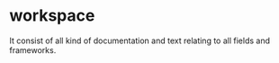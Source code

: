 # workspace
It consist of all kind of documentation and text relating to all fields and frameworks.
